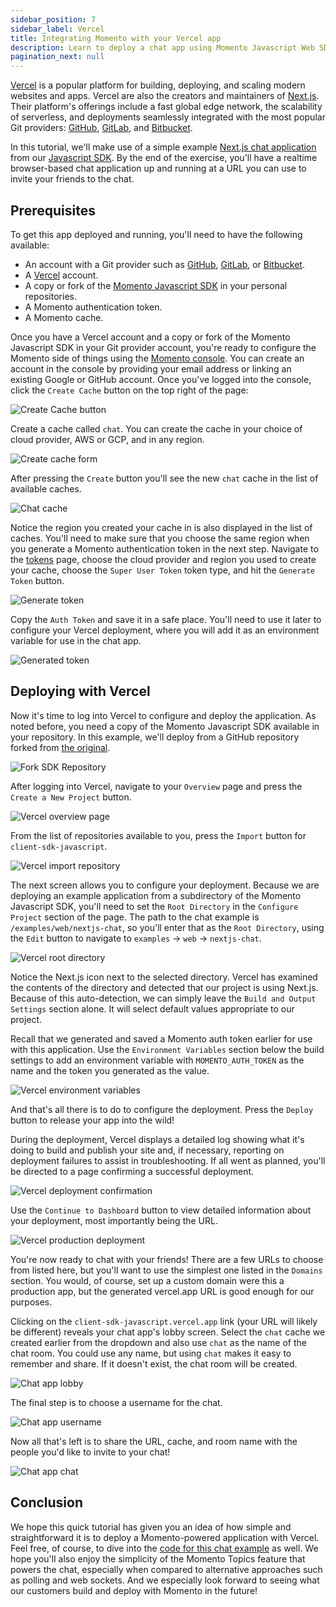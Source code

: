 ```yaml
---
sidebar_position: 7
sidebar_label: Vercel
title: Integrating Momento with your Vercel app
description: Learn to deploy a chat app using Momento Javascript Web SDK to Vercel.
pagination_next: null
---
```


[Vercel](https://vercel.com/) is a popular platform for building, deploying, and scaling modern websites and apps. Vercel are also the creators and maintainers of [Next.js](https://nextjs.org/). Their platform's offerings include a fast global edge network, the scalability of serverless, and deployments seamlessly integrated with the most popular Git providers: [GitHub](https://github.com/), [GitLab](https://gitlab.com), and [Bitbucket](https://bitbucket.org/). 

In this tutorial, we'll make use of a simple example [Next.js chat application](https://github.com/momentohq/client-sdk-javascript/tree/main/examples/web/nextjs-chat) from our [Javascript SDK](https://github.com/momentohq/client-sdk-javascript). By the end of the exercise, you'll have a realtime browser-based chat application up and running at a URL you can use to invite your friends to the chat.

## Prerequisites

To get this app deployed and running, you'll need to have the following available:

- An account with a Git provider such as [GitHub](https://github.com/), [GitLab](https://gitlab.com), or [Bitbucket](https://bitbucket.org/).
- A [Vercel](https://vercel.com/) account.
- A copy or fork of the [Momento Javascript SDK](https://github.com/momentohq/client-sdk-javascript) in your personal repositories.
- A Momento authentication token.
- A Momento cache.

Once you have a Vercel account and a copy or fork of the Momento Javascript SDK in your Git provider account, you're ready to configure the Momento side of things using the [Momento console](https://console.gomomento.com). You can create an account in the console by providing your email address or linking an existing Google or GitHub account. Once you've logged into the console, click the `Create Cache` button on the top right of the page:

![Create Cache button](/img/console-create-cache.png)

Create a cache called `chat`. You can create the cache in your choice of cloud provider, AWS or GCP, and in any region.

![Create cache form](/img/console-create-cache-form.png)

After pressing the `Create` button you'll see the new `chat` cache in the list of available caches.

![Chat cache](/img/console-caches-chat.png)

Notice the region you created your cache in is also displayed in the list of caches. You'll need to make sure that you choose the same region when you generate a Momento authentication token in the next step. Navigate to the [tokens](https://console.gomomento.com/tokens) page, choose the cloud provider and region you used to create your cache, choose the `Super User Token` token type, and hit the `Generate Token` button.

![Generate token](/img/console-generate-token-form.png)

Copy the `Auth Token` and save it in a safe place. You'll need to use it later to configure your Vercel deployment, where you will add it as an environment variable for use in the chat app.

![Generated token](/img/console-generate-token-result.png)

## Deploying with Vercel

Now it's time to log into Vercel to configure and deploy the application. As noted before, you need a copy of the Momento Javascript SDK available in your repository. In this example, we'll deploy from a GitHub repository forked from [the original](https://github.com/momentohq/client-sdk-javascript).

![Fork SDK Repository](/img/github-fork-js-sdk.png)

After logging into Vercel, navigate to your `Overview` page and press the `Create a New Project` button.

![Vercel overview page](/img/vercel-overview.png)

From the list of repositories available to you, press the `Import` button for `client-sdk-javascript`.

![Vercel import repository](/img/vercel-import-repository.png)

The next screen allows you to configure your deployment. Because we are deploying an example application from a subdirectory of the Momento Javascript SDK, you'll need to set the `Root Directory` in the `Configure Project` section of the page. The path to the chat example is `/examples/web/nextjs-chat`, so you'll enter that as the `Root Directory`, using the `Edit` button to navigate to `examples` -> `web` -> `nextjs-chat`.

![Vercel root directory](/img/vercel-root-directory.png)

Notice the Next.js icon next to the selected directory. Vercel has examined the contents of the directory and detected that our project is using Next.js. Because of this auto-detection, we can simply leave the `Build and Output Settings` section alone. It will select default values appropriate to our project. 

Recall that we generated and saved a Momento auth token earlier for use with this application. Use the `Environment Variables` section below the build settings to add an environment variable with `MOMENTO_AUTH_TOKEN` as the name and the token you generated as the value.

![Vercel environment variables](/img/vercel-environment-variables.png)

And that's all there is to do to configure the deployment. Press the `Deploy` button to release your app into the wild!

During the deployment, Vercel displays a detailed log showing what it's doing to build and publish your site and, if necessary, reporting on deployment failures to assist in troubleshooting. If all went as planned, you'll be directed to a page confirming a successful deployment.

![Vercel deployment confirmation](/img/vercel-deployment-confirmation.png)

Use the `Continue to Dashboard` button to view detailed information about your deployment, most importantly being the URL.

![Vercel production deployment](/img/vercel-production-deployment.png)

You're now ready to chat with your friends! There are a few URLs to choose from listed here, but you'll want to use the simplest one listed in the `Domains` section. You would, of course, set up a custom domain were this a production app, but the generated vercel.app URL is good enough for our purposes.

Clicking on the `client-sdk-javascript.vercel.app` link (your URL will likely be different) reveals your chat app's lobby screen. Select the `chat` cache we created earlier from the dropdown and also use `chat` as the name of the chat room. You could use any name, but using `chat` makes it easy to remember and share. If it doesn't exist, the chat room will be created.

![Chat app lobby](/img/nextjs-chat-app-lobby.png)

The final step is to choose a username for the chat.

![Chat app username](/img/nextjs-chat-app-username.png)

Now all that's left is to share the URL, cache, and room name with the people you'd like to invite to your chat!

![Chat app chat](/img/nextjs-chat-app-chat.png)

## Conclusion

We hope this quick tutorial has given you an idea of how simple and straightforward it is to deploy a Momento-powered application with Vercel. Feel free, of course, to dive into the [code for this chat example](https://github.com/momentohq/client-sdk-javascript/tree/main/examples/web/nextjs-chat) as well. We hope you'll also enjoy the simplicity of the Momento Topics feature that powers the chat, especially when compared to alternative approaches such as polling and web sockets. And we especially look forward to seeing what our customers build and deploy with Momento in the future!
